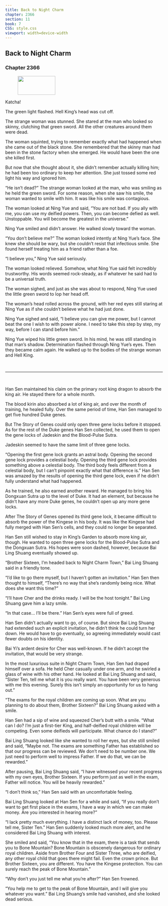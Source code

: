 ```yaml
---
title: Back to Night Charm
chapter: 2366
section: 11
book: 7
CSS: style.css
viewport: width=device-width
---
```


## Back to Night Charm

### Chapter 2366

<figure>
	<img src="../Images/gem.gif" alt="" id="gem" width="120" height="60" />
</figure>

Katcha!

The green light flashed. Hell King’s head was cut off.

The strange woman was stunned. She stared at the man who looked so skinny, clutching that green sword. All the other creatures around them were dead.

The woman squinted, trying to remember exactly what had happened when she came out of the black stone. She remembered that the skinny man had been in the stone factory when she emerged. He would have been the one she killed first.

But now that she thought about it, she didn’t remember actually killing him; he had been too ordinary to keep her attention. She just tossed some red light his way and ignored him.

“He isn’t dead?” The strange woman looked at the man, who was smiling as he held the green sword. For some reason, when she saw his smile, the woman wanted to smile with him. It was like his smile was contagious.

The woman looked at Ning Yue and said, “You are not bad. If you ally with me, you can use my deified powers. Then, you can become defied as well. Unstoppable. You will become the greatest in the universe.”

Ning Yue smiled and didn’t answer. He walked slowly toward the woman.

“You don’t believe me?” The woman looked intently at Ning Yue’s face. She knew she should be wary, but she couldn’t resist that infectious smile. She found herself treating him as a friend rather than a foe.

“I believe you,” Ning Yue said seriously.

The woman looked relieved. Somehow, what Ning Yue said felt incredibly trustworthy. His words seemed rock-steady, as if whatever he said had to be a universal truth.

The woman sighed, and just as she was about to respond, Ning Yue used the little green sword to lop her head off.

The woman’s head rolled across the ground, with her red eyes still staring at Ning Yue as if she couldn’t believe what he had just done.

Ning Yue sighed and said, “I believe you can give me power, but I cannot beat the one I wish to with power alone. I need to take this step by step, my way, before I can stand before him.”

Ning Yue wiped his little green sword. In his mind, he was still standing in that man’s shadow. Determination flashed through Ning Yue’s eyes. Then they became calm again. He walked up to the bodies of the strange woman and Hell King.

<br>

*****

<br>

Han Sen maintained his claim on the primary root king dragon to absorb the king air. He stayed there for a whole month.

The blood kirin also absorbed a lot of king air, and over the month of training, he healed fully. Over the same period of time, Han Sen managed to get five hundred Duke genes.

But The Story of Genes could only open three gene locks before it stopped. As for the rest of the Duke genes Han Sen collected, he used them to open the gene locks of Jadeskin and the Blood-Pulse Sutra.

Jadeskin seemed to have the same limit of three gene locks.

“Opening the first gene lock grants an astral body. Opening the second gene lock provides a celestial body. Opening the third gene lock provides something above a celestial body. The third body feels different from a celestial body, but I can’t pinpoint exactly what that difference is.” Han Sen was amazed by the results of opening the third gene lock, even if he didn’t fully understand what had happened.

As he trained, he also earned another reward. He managed to bring his Dongxuan Sutra up to the level of Duke. It had an element, but because he didn’t have any more Duke genes, he couldn’t open up any more gene locks.

After The Story of Genes opened its third gene lock, it became difficult to absorb the power of the Kingese in his body. It was like the Kingese had fully merged with Han Sen’s cells, and they could no longer be separated.

Han Sen still wished to stay in King’s Garden to absorb more king air, though. He wanted to open three gene locks for the Blood-Pulse Sutra and the Dongxuan Sutra. His hopes were soon dashed, however, because Bai Ling Shuang eventually showed up.

“Brother Sixteen, I’m headed back to Night Charm Town,” Bai Ling Shuang said in a friendly tone.

“I’d like to go there myself, but I haven’t gotten an invitation.” Han Sen then thought to himself, “There’s no way that she’s randomly being nice. What does she want this time?”

“I’ll have Cher and the drinks ready. I will be the host tonight.” Bai Ling Shuang gave him a lazy smile.

“In that case… I’ll be there.” Han Sen’s eyes were full of greed.

Han Sen didn’t actually want to go, of course. But since Bai Ling Shuang had extended such an explicit invitation, he didn’t think he could turn her down. He would have to go eventually, so agreeing immediately would cast fewer doubts on his identity.

Bai Yi’s ardent desire for Cher was well-known. If he didn’t accept the invitation, that would be very strange.

In the most luxurious suite in Night Charm Town, Han Sen had draped himself over a sofa. He held Cher casually under one arm, and he swirled a glass of wine with his other hand. He looked at Bai Ling Shuang and said, “Sister Ten, tell me what it is you really want. You have been very generous with me this evening. Surely this isn’t simply an opportunity for us to hang out.”

“The exams for the royal children are coming up soon. What are you planning to do about them, Brother Sixteen?” Bai Ling Shuang asked with a smile.

Han Sen had a sip of wine and squeezed Cher’s butt with a smile. “What can I do? I’m just a first-tier King, and half-deified royal children will be competing. Even some deifieds will participate. What chance do I stand?”

Bai Ling Shuang looked like she wanted to roll her eyes, but she still smiled and said, “Maybe not. The exams are something Father has established so that our progress can be reviewed. We don’t need to be number one. We just need to perform well to impress Father. If we do that, we can be rewarded.”

After pausing, Bai Ling Shuang said, “I have witnessed your recent progress with my own eyes, Brother Sixteen. If you perform just as well in the exam, Father will notice. You will be heavily rewarded.”

“I don’t think so,” Han Sen said with an uncomfortable feeling.

Bai Ling Shuang looked at Han Sen for a while and said, “If you really don’t want to get first place in the exams, I have a way in which we can make money. Are you interested in hearing more?”

“I lack pretty much everything. I have a distinct lack of money, too. Please tell me, Sister Ten.” Han Sen suddenly looked much more alert, and he considered Bai Ling Shuang with interest.

She smiled and said, “You know that in the exam, there is a task that sends you to Bone Mountain? Bone Mountain is obscenely dangerous for ordinary royal children. Aside from Brother Four and Sister Three, who are deified, any other royal child that goes there might fail. Even the crown prince. But Brother Sixteen, you are different. You have the Kingese protection. You can surely reach the peak of Bone Mountain.”

“Why don’t you just tell me what you’re after?” Han Sen frowned.

“You help me to get to the peak of Bone Mountain, and I will give you whatever you want.” Bai Ling Shuang’s smile had vanished, and she looked dead serious.